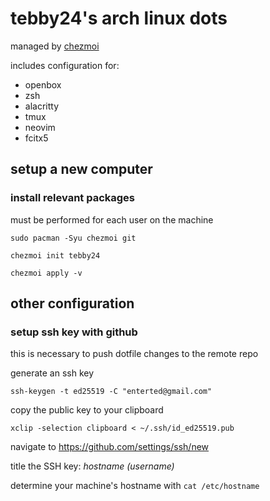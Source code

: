 # tebby24's arch linux dots

managed by [chezmoi](https://www.chezmoi.io/)

includes configuration for:
- openbox
- zsh
- alacritty
- tmux
- neovim 
- fcitx5

## setup a new computer
### install relevant packages
must be performed for each user on the machine
```shell
sudo pacman -Syu chezmoi git
```
```shell
chezmoi init tebby24

```
```shell
chezmoi apply -v
```

## other configuration

### setup ssh key with github
this is necessary to push dotfile changes to the remote repo

generate an ssh key
```shell
ssh-keygen -t ed25519 -C "enterted@gmail.com"
```

copy the public key to your clipboard
```shell
xclip -selection clipboard < ~/.ssh/id_ed25519.pub
```
navigate to https://github.com/settings/ssh/new

title the SSH key: _hostname (username)_

determine your machine's hostname with `cat /etc/hostname`

